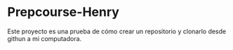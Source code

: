 # Prepcourse-Henry
Este proyecto es una prueba de cómo crear un repositorio y clonarlo desde githun a mi computadora.
